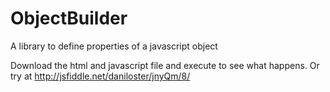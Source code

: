 ObjectBuilder
=============

A library to define properties of a javascript object


Download the html and javascript file and execute to see what happens. Or try at http://jsfiddle.net/daniloster/jnyQm/8/
